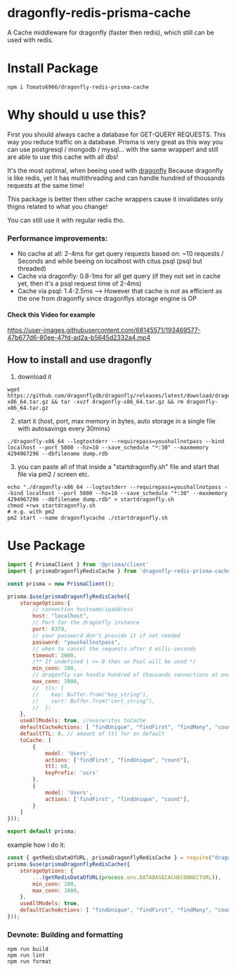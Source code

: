 # dragonfly-redis-prisma-cache
A Cache middleware for dragonfly (faster then redis), which still can be used with redis.

# Install Package
```
npm i Tomato6966/dragonfly-redis-prisma-cache
```

# Why should u use this?

First you should always cache a database for GET-QUERY REQUESTS.
This way you reduce traffic on a database.
Prisma is very great as this way you can use postgresql / mongodb / mysql... with the same wrapper! and still are able to use this cache with all dbs!

It's the most optimal, when beeing used with [dragonfly](https://github.com/dragonflydb/dragonfly)
Because dragonfly is like redis, yet it has multithreading and can handle hundred of thousands requests at the same time!

This package is better then other cache wrappers cause it invalidates only thigns related to what you change!

You can still use it with regular redis tho.

### Performance improvements:

- No cache at all: 2-4ms for get query requests based on: ~10 requests / Seconds and while beeing on localhost with citus psql (psql but threaded)
- Cache via dragonfly: 0.8-1ms for all get query (if they not set in cache yet, then it's a psql request time of 2-4ms)
- Cache via psql: 1.4-2.5ms --> However that cache is not as efficient as the one from dragonfly since dragonflys storage engine is OP

#### Check this Video for example 

https://user-images.githubusercontent.com/68145571/193469577-47b677d6-80ee-47fd-ad2a-b5645d2332a4.mp4

## How to install and use dragonfly

1. download it
```
wget https://github.com/dragonflydb/dragonfly/releases/latest/download/dragonfly-x86_64.tar.gz && tar -xvzf dragonfly-x86_64.tar.gz && rm dragonfly-x86_64.tar.gz
```
2. start it (host, port, max memory in bytes, auto storage in a single file with autosavings every 30mins)
```
./dragonfly-x86_64 --logtostderr --requirepass=youshallnotpass --bind localhost --port 5000 --hz=10 --save_schedule "*:30" --maxmemory 4294967296 --dbfilename dump.rdb
```
3. you can paste all of that inside a "startdragonfly.sh" file and start that file via pm2 / screen etc.
```
echo "./dragonfly-x86_64 --logtostderr --requirepass=youshallnotpass --bind localhost --port 5000 --hz=10 --save_schedule "*:30" --maxmemory 4294967296 --dbfilename dump.rdb" > startdragonfly.sh
chmod +rwx startdragonfly.sh
# e.g. with pm2
pm2 start --name dragonflycache ./startdragonfly.sh
```

# Use Package
```js
import { PrismaClient } from '@prisma/client'
import { prismaDragonflyRedisCache } from 'dragonfly-redis-prisma-cache';

const prisma = new PrismaClient();

prisma.$use(prismaDragonflyRedisCache({
    storageOptions:{
        // connection hostname/ipaddress
        host: "localhost",
        // Port for the dragonfly instance
        port: 6379,
        // your password don't provide it if not needed
        password: "youshallnotpass",
        // when to cancel the requests after X milli-seconds
        timeout: 2000,
        /** If undefined | <= 0 then no Pool will be used */
        min_conn: 100,
        // dragonfly can handle hundred of thousands connections at once
        max_conn: 1000,
        //  tls: {
        //    key: Buffer.from("key_string"),
        //    cert: Buffer.from("cert_string"),
        //  };
    },
    useAllModels: true, //overwrites toCache
    defaultCacheActions: [ "findUnique", "findFirst", "findMany", "count", "aggregate", "groupBy", "findRaw", "aggregateRaw" ],
    defaultTTL: 0, // amount of ttl for on default
    toCache: [
        {                      
            model: 'Users',                
            actions: ['findFirst', "findUnique", "count"],           
            ttl: 60,                       
            keyPrefix: 'usrs'             
        },
        {
            model: 'Users',
            actions: ['findFirst', "findUnique", "count"],
        }
    ]
}));

export default prisma;
```
example how i do it:

```js
const { getRedisDataOfURL, prismaDragonflyRedisCache } = require("dragonfly-redis-prisma-cache");
prisma.$use(prismaDragonflyRedisCache({
    storageOptions: {
        ...(getRedisDataOfURL(process.env.DATABASECACHECONNECTURL)),
        min_conn: 100,
        max_conn: 1000,
    },
    useAllModels: true,
    defaultCacheActions: [ "findUnique", "findFirst", "findMany", "count", "aggregate", "groupBy", "findRaw", "aggregateRaw" ],
}));
```

### Devnote: Building and formatting
```
npm run build
npm run lint
npm run format
```
